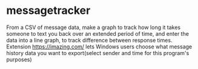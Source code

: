 # messagetracker
From a CSV of message data, make a graph to track how long it takes someone to text you back over an extended period of time, and enter the data into a line graph, to track difference between response times. 
Extension https://imazing.com/ lets Windows users choose what message history data you want to export(select sender and time for this program's purposes)
